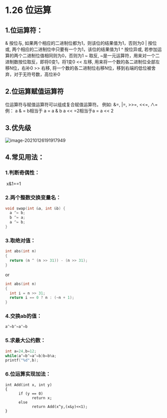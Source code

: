 # 1.26 位运算

## 1.位运算符：

& 按位与, 如果两个相应的二进制位都为1，则该位的结果值为1，否则为0
| 按位或, 两个相应的二进制位中只要有一个为1，该位的结果值为1
^ 按位异或, 若参加运算的两个二进制位值相同则为0，否则为1
~ 取反, ~是一元运算符，用来对一个二进制数按位取反，即将0变1，将1变0
<< 左移, 用来将一个数的各二进制位全部左移N位，右补0
\>> 右移, 将一个数的各二进制位右移N位，移到右端的低位被舍弃，对于无符号数，高位补0

## 2.位运算赋值运算符

位运算符与赋值运算符可以组成复合赋值运算符。
例如: &=, |=, >>=, <<=, ∧=
例： a & = b相当于 a = a & b
a << =2相当于a = a << 2

## 3.优先级

![image-20210126191917949](C:\Users\Mloong\AppData\Roaming\Typora\typora-user-images\image-20210126191917949.png)

## 4.常见用法：

### 	1.判断奇偶性：

​		x&1==1

### 	2.两个整数交换变量名：

```c++
void swap(int &a, int &b) {
  a ^= b;
  b ^= a;
  a ^= b;
}

```

### 	3.取绝对值：

```c++
int abs(int n)
{
  return (n ^ (n >> 31)) - (n >> 31);
}
```

or

```c++
int abs(int n)
{
  int i = n >> 31;
  return i == 0 ? n : (~n + 1);
}
```

### 	4.交换ab的值：

```c++
a^=b^=a^=b
```

### 	5.求最大公约数：

```c++
int a=24,b=12;
while(a^=b^=a^=b)b=b%a;
printf("%d",b);
```

### 	6.位运算实现加法：

```++
int Add(int x, int y)
{
      if (y == 0)
            return x;
      else
            return Add(x^y,(x&y)<<1);
}
```

